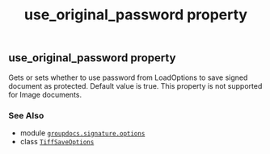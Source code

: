 ﻿---
title: use_original_password property
second_title: GroupDocs.Signature for Python via .NET API References
description: 
type: docs
url: /python-net/groupdocs.signature.options/tiffsaveoptions/use_original_password/
is_root: false
weight: 80
---

## use_original_password property


Gets or sets whether to use password from LoadOptions to save signed document as protected.
Default value is true.
This property is not supported for Image documents.

### See Also
* module [`groupdocs.signature.options`](../../)
* class [`TiffSaveOptions`](/signature/python-net/groupdocs.signature.options/tiffsaveoptions)
